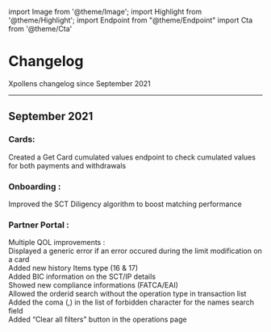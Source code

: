 import Image from '@theme/Image';
import Highlight from '@theme/Highlight';
import Endpoint from "@theme/Endpoint"
import Cta from '@theme/Cta'

# Changelog

Xpollens changelog since September 2021

---

## September 2021

### Cards:

Created a Get Card cumulated values endpoint to check cumulated values for both payments and withdrawals

### Onboarding :

Improved the SCT Diligency algorithm to boost matching performance

### Partner Portal :

Multiple QOL improvements :  
Displayed a generic error if an error occured during the limit modification on a card  
Added new history Items type (16 & 17)  
Added BIC information on the SCT/IP details  
Showed new compliance informations (FATCA/EAI)  
Allowed the orderid search without the operation type in transaction list  
Added the coma (,) in the list of forbidden character for the names search field  
Added “Clear all filters" button in the operations page  
